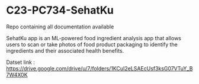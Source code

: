 # C23-PC734-SehatKu
Repo containing all documentation available



SehatKu app is an ML-powered food ingredient analysis app that allows users to scan or take
photos of food product packaging to identify the ingredients and their associated health benefits.

Datset link : https://drive.google.com/drive/u/7/folders/1KCuI2eLSAEcUsf3ksG07VTuY_B7W4X0K
